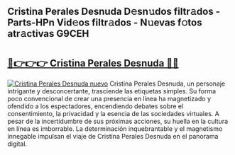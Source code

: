 ## Cristina Perales Desnuda D𝚎sn𝚞dos filtr𝚊dos - Parts-HPn Vid𝚎os filtr𝚊dos - N𝚞evas f𝚘tos atr𝚊ctivas G9CEH

# <h2><a href="http://mbaeei.tromn.icu/?c=Cristina+Perales+Desnuda">🔗👉👉👉 Cristina Perales Desnuda 🔗🔗</a></h2>

[![Cristina Perales Desnuda nuevo](https://i.imgur.com/pEAQMta.gif)](http://mbaeei.tromn.icu/?c=Cristina+Perales+Desnuda)
Cristina Perales Desnuda, un personaje intrigante y desconcertante, trasciende las etiquetas simples. Su forma poco convencional de crear una presencia en línea ha magnetizado y ofendido a los espectadores, encendiendo debates sobre el consentimiento, la privacidad y la esencia de las sociedades virtuales. A pesar de la incertidumbre de sus próximas acciones, su huella en la cultura en línea es imborrable. La determinación inquebrantable y el magnetismo innegable impulsan el viaje de Cristina Perales Desnuda en el panorama digital.
